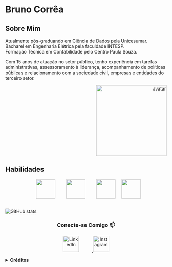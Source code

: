 # Bruno Corrêa

## Sobre Mim

Atualmente pós-graduando em Ciência de Dados pela Unicesumar.  
Bacharel em Engenharia Elétrica pela faculdade INTESP.  
Formação Técnica em Contabilidade pelo Centro Paula Souza.  

Com 15 anos de atuação no setor público, tenho experiência em tarefas administrativas, assessoramento à liderança, acompanhamento de políticas públicas e relacionamento com a sociedade civil, empresas e entidades do terceiro setor.  

<p align="right">
    <img src="./avatar.png" alt="avatar" width="220px">
 
</p>

## Habilidades


<p align="center">
  <img src="https://cdn.jsdelivr.net/gh/devicons/devicon@latest/icons/python/python-original-wordmark.svg" width="60" style="margin: 0 15px;" />
  <img src="https://cdn.jsdelivr.net/gh/devicons/devicon@latest/icons/git/git-original-wordmark.svg" width="60" style="margin: 0 15px;" />
  <img src="https://cdn.jsdelivr.net/gh/devicons/devicon@latest/icons/github/github-original-wordmark.svg" width="60" style="margin: 0 15px;" />
  <img src="https://cdn.jsdelivr.net/gh/devicons/devicon@latest/icons/jupyter/jupyter-original-wordmark.svg" width="60" />
</p>
         
## 

![GitHub stats](https://github-readme-stats.vercel.app/api?username=bernardinense&show_icons=true&theme=gruvbox_light)

<h3 align="center">Conecte-se Comigo 📫 </h3>

<p align="center">
  <a href="https://www.linkedin.com/in/bfpc7/" target="_blank">
    <img src="https://cdn.jsdelivr.net/gh/devicons/devicon@latest/icons/linkedin/linkedin-original.svg" 
         width="50px" alt="LinkedIn" style="margin-right: 40px;">
  </a>
  <a href="https://www.instagram.com/bfpc7/" target="_blank">
    <img src="./instagram.png" alt="Instagram" width="50px">
  </a>
</p>

<details align="left">
<summary><strong>Créditos</strong></summary>  


 - [Ícone Linkedin](https://devicon.dev)  
 - [Ícone Python](https://devicon.dev)  
 - [Ícone Git](https://devicon.dev)  
 - [Ícone GitHub](https://devicon.dev)  
 - [Ícone Jupyter](https://devicon.dev)    
 - [Ícone Instagram por: Freepik no Flaticon](https://www.flaticon.com/br/icones-gratis/logotipo-do-instagram)  
 - [GitHub Stats por anuraghazra](https://github.com/anuraghazra/github-readme-stats)  


</details>
